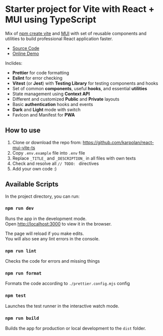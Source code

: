 # Starter project for Vite with React + MUI using TypeScript

Mix of [npm create vite](https://vitejs.dev/guide/) and [MUI](https://mui.com) with set of reusable components
and utilities to build professional React application faster.

- [Source Code](https://github.com/karpolan/react-mui-vite-ts)
- [Online Demo](https://react-mui-vite-ts.netlify.app)

Inclides:

- **Prettier** for code formatting
- **Eslint** for error checking
- **Vitest** (or **Jest**) with **Testing Library** for testing components and hooks
- Set of common **components**, useful **hooks**, and essential **utilities**
- State management using **Context API**
- Different and customized **Public** and **Private** layouts
- Basic **authentication** hooks and events
- **Dark** and **Light** mode with switch
- FavIcon and Manifest for **PWA**

## How to use

1. Clone or download the repo from: https://github.com/karpolan/react-mui-vite-ts
2. Copy `.env.example` file into `.env` file
3. Replace `_TITLE_` and `_DESCRIPTION_` in all files with own texts
4. Check and resolve all `// TODO: ` directives
5. Add your own code :)

## Available Scripts

In the project directory, you can run:

### `npm run dev`

Runs the app in the development mode.<br />
Open [http://localhost:3000](http://localhost:3000) to view it in the browser.

The page will reload if you make edits.<br />
You will also see any lint errors in the console.

### `npm run lint`

Checks the code for errors and missing things

### `npm run format`

Formats the code according to `./prettier.config.mjs` config

### `npm test`

Launches the test runner in the interactive watch mode.<br />

### `npm run build`

Builds the app for production or local development to the `dist` folder.<br />

